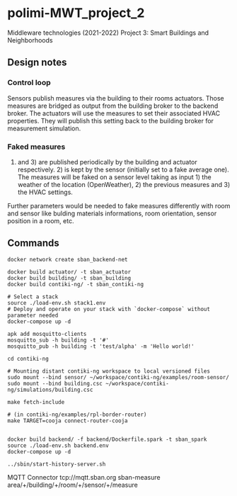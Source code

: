 # polimi-MWT_project_2
Middleware technologies (2021-2022) Project 3: Smart Buildings and Neighborhoods


## Design notes

### Control loop
Sensors publish measures via the building to their rooms actuators. Those measures are bridged as output from the building broker to the backend broker.
The actuators will use the measures to set their associated HVAC properties. They will publish this setting back to the building broker for measurement simulation.

### Faked measures

1) and 3) are published periodically by the building and actuator respectively. 2) is kept by the sensor (initially set to a fake average one).
The measures will be faked on a sensor level taking as input 1) the weather of the location (OpenWeather), 2) the previous measures and 3) the HVAC settings.

Further parameters would be needed to fake measures differently with room and sensor like bulding materials informations, room orientation, sensor position in a room, etc.

## Commands
```
docker network create sban_backend-net

docker build actuator/ -t sban_actuator
docker build building/ -t sban_building
docker build contiki-ng/ -t sban_contiki-ng

# Select a stack
source ./load-env.sh stack1.env
# Deploy and operate on your stack with `docker-compose` without parameter needed
docker-compose up -d

apk add mosquitto-clients
mosquitto_sub -h building -t '#'
mosquitto_pub -h building -t 'test/alpha' -m 'Hello world!'

cd contiki-ng

# Mounting distant contiki-ng workspace to local versioned files
sudo mount --bind sensor/ ~/workspace/contiki-ng/examples/room-sensor/
sudo mount --bind building.csc ~/workspace/contiki-ng/simulations/building.csc

make fetch-include

# (in contiki-ng/examples/rpl-border-router)
make TARGET=cooja connect-router-cooja


docker build backend/ -f backend/Dockerfile.spark -t sban_spark
source ./load-env.sh backend.env
docker-compose up -d

../sbin/start-history-server.sh
```

MQTT Connector
tcp://mqtt.sban.org
sban-measure
area/+/building/+/room/+/sensor/+/measure